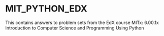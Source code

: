 # MIT_PYTHON_EDX
This contains answers to problem sets from the EdX course 
MITx: 6.00.1x Introduction to Computer Science and Programming Using Python
